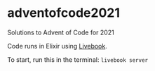 # adventofcode2021

Solutions to Advent of Code for 2021

Code runs in Elixir using [Livebook](https://livebook.dev/).

To start, run this in the terminal:
`livebook server`
